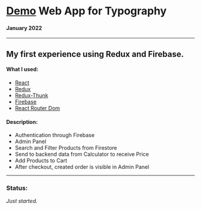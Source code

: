 # [Demo](https://demo-typography-web.herokuapp.com/#/) Web App for Typography #
#### January 2022 ####
---
## My first experience using Redux and Firebase. ##
#### What I used: ####
- [React](https://reactjs.org/)
- [Redux](https://redux.js.org/)
- [Redux-Thunk](https://www.npmjs.com/package/redux-thunk)
- [Firebase](https://firebase.google.com/)
- [React Router Dom](https://www.npmjs.com/package/react-router-dom/v/5.3.0)

#### Description: ####
- Authentication through Firebase
- Admin Panel
- Search and Filter Products from Firestore
- Send to backend data from Calculator to receive Price
- Add Products to Cart
- After checkout, created order is visible in Admin Panel

---
### Status: ####
_Just started._
